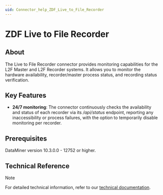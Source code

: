 ```yaml
---
uid: Connector_help_ZDF_Live_to_File_Recorder
---
```


# ZDF Live to File Recorder

## About

The Live to File Recorder connector provides monitoring capabilities for the L2F Master and L2F Recorder systems. It allows you to monitor the hardware availability, recorder/master process status, and recording status verification.

## Key Features

- **24/7 monitoring**: The connector continuously checks the availability and status of each recorder via its */api/status* endpoint, reporting any inaccessibility or process failures, with the option to temporarily disable monitoring per recorder.

## Prerequisites

DataMiner version 10.3.0.0 - 12752 or higher.

## Technical Reference

> [!NOTE]
> For detailed technical information, refer to our [technical documentation](xref:Connector_help_ZDF_Live_to_File_Recorder_Technical).
